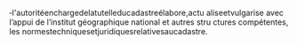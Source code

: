 ‐l'autoritéenchargedelatutelleducadastreélabore,actu aliseetvulgarise avec l’appui de l’institut géographique national et autres stru ctures compétentes, les normestechniquesetjuridiquesrelativesaucadastre.